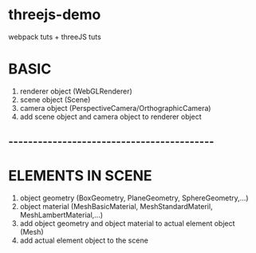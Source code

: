# threejs-demo

webpack tuts + threeJS tuts

# BASIC

1. renderer object (WebGLRenderer)
2. scene object (Scene)
3. camera object (PerspectiveCamera/OrthographicCamera)
4. add scene object and camera object to renderer object

## ------------------------------------------

# ELEMENTS IN SCENE

1. object geometry (BoxGeometry, PlaneGeometry, SphereGeometry,...)
2. object material (MeshBasicMaterial, MeshStandardMateril, MeshLambertMaterial,...)
3. add object geometry and object material to actual element object (Mesh)
4. add actual element object to the scene
